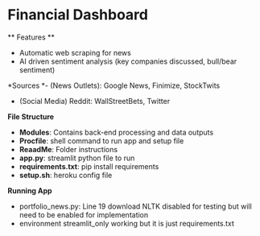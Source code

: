 # Financial Dashboard

** Features **
- Automatic web scraping for news
- AI driven sentiment analysis (key companies discussed, bull/bear sentiment)

*Sources
*- (News Outlets): Google News, Finimize, StockTwits 
- (Social Media) Reddit: WallStreetBets, Twitter 


**File Structure**
- **Modules**: Contains back-end processing and data outputs
- **Procfile**: shell command to run app and setup file
- **ReaadMe**: Folder instructions
- **app.py**: streamlit python file to run
- **requirements.txt**: pip install requirements
- **setup.sh**: heroku config file

**Running App**
- portfolio_news.py: Line 19 download NLTK disabled for testing but will need to be enabled for implementation
- environment streamlit_only working but it is just requirements.txt
